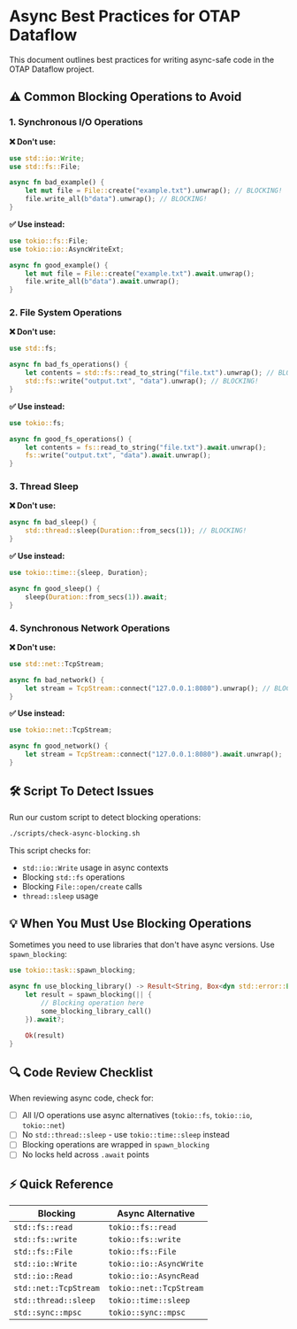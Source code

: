 # Async Best Practices for OTAP Dataflow

This document outlines best practices for writing async-safe code in the OTAP
Dataflow project.

## ⚠️ Common Blocking Operations to Avoid

### 1. Synchronous I/O Operations

**❌ Don't use:**

```rust
use std::io::Write;
use std::fs::File;

async fn bad_example() {
    let mut file = File::create("example.txt").unwrap(); // BLOCKING!
    file.write_all(b"data").unwrap(); // BLOCKING!
}
```

**✅ Use instead:**

```rust
use tokio::fs::File;
use tokio::io::AsyncWriteExt;

async fn good_example() {
    let mut file = File::create("example.txt").await.unwrap();
    file.write_all(b"data").await.unwrap();
}
```

### 2. File System Operations

**❌ Don't use:**

```rust
use std::fs;

async fn bad_fs_operations() {
    let contents = std::fs::read_to_string("file.txt").unwrap(); // BLOCKING!
    std::fs::write("output.txt", "data").unwrap(); // BLOCKING!
}
```

**✅ Use instead:**

```rust
use tokio::fs;

async fn good_fs_operations() {
    let contents = fs::read_to_string("file.txt").await.unwrap();
    fs::write("output.txt", "data").await.unwrap();
}
```

### 3. Thread Sleep

**❌ Don't use:**

```rust
async fn bad_sleep() {
    std::thread::sleep(Duration::from_secs(1)); // BLOCKING!
}
```

**✅ Use instead:**

```rust
use tokio::time::{sleep, Duration};

async fn good_sleep() {
    sleep(Duration::from_secs(1)).await;
}
```

### 4. Synchronous Network Operations

**❌ Don't use:**

```rust
use std::net::TcpStream;

async fn bad_network() {
    let stream = TcpStream::connect("127.0.0.1:8080").unwrap(); // BLOCKING!
}
```

**✅ Use instead:**

```rust
use tokio::net::TcpStream;

async fn good_network() {
    let stream = TcpStream::connect("127.0.0.1:8080").await.unwrap();
}
```

## 🛠️ Script To Detect Issues

Run our custom script to detect blocking operations:

```bash
./scripts/check-async-blocking.sh
```

This script checks for:

- `std::io::Write` usage in async contexts
- Blocking `std::fs` operations
- Blocking `File::open/create` calls
- `thread::sleep` usage

## 💡 When You Must Use Blocking Operations

Sometimes you need to use libraries that don't have async versions. Use
`spawn_blocking`:

```rust
use tokio::task::spawn_blocking;

async fn use_blocking_library() -> Result<String, Box<dyn std::error::Error>> {
    let result = spawn_blocking(|| {
        // Blocking operation here
        some_blocking_library_call()
    }).await?;

    Ok(result)
}
```

## 🔍 Code Review Checklist

When reviewing async code, check for:

- [ ] All I/O operations use async alternatives (`tokio::fs`, `tokio::io`,
  `tokio::net`)
- [ ] No `std::thread::sleep` - use `tokio::time::sleep` instead
- [ ] Blocking operations are wrapped in `spawn_blocking`
- [ ] No locks held across `.await` points

## ⚡ Quick Reference

| Blocking              | Async Alternative       |
|-----------------------|-------------------------|
| `std::fs::read`       | `tokio::fs::read`       |
| `std::fs::write`      | `tokio::fs::write`      |
| `std::fs::File`       | `tokio::fs::File`       |
| `std::io::Write`      | `tokio::io::AsyncWrite` |
| `std::io::Read`       | `tokio::io::AsyncRead`  |
| `std::net::TcpStream` | `tokio::net::TcpStream` |
| `std::thread::sleep`  | `tokio::time::sleep`    |
| `std::sync::mpsc`     | `tokio::sync::mpsc`     |
